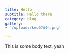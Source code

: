 ```yaml
---
title: Hello
subtitle: Hello there
category: blog
gallery:
- "/uploads/keo57004.png"

---
```

This is some body text, yeah